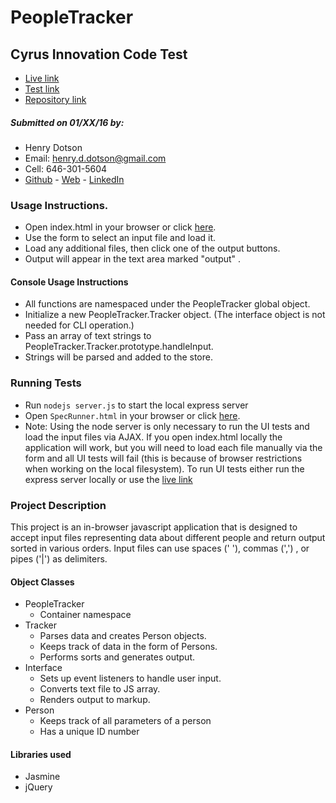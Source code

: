 # PeopleTracker
## Cyrus Innovation Code Test
 - [Live link]
 - [Test link]
 - [Repository link]

##### Submitted on 01/XX/16 by:
  - Henry Dotson
  - Email: henry.d.dotson@gmail.com
  - Cell: 646-301-5604
  - [Github] - [Web] - [LinkedIn]

### Usage Instructions.
  - Open index.html in your browser or click [here][Live Link].
  - Use the form to select an input file and load it.
  - Load any additional files, then click one of the output buttons.
  - Output will appear in the text area marked "output" .

####  Console Usage Instructions
  - All functions are namespaced under the PeopleTracker global object.
  - Initialize a new PeopleTracker.Tracker object. (The interface object is not
    needed for CLI operation.)
  - Pass an array of text strings to PeopleTracker.Tracker.prototype.handleInput.
  - Strings will be parsed and added to the store.

### Running Tests
  - Run `nodejs server.js` to start the local express server
  - Open `SpecRunner.html` in your browser or click [here][Test Link].
  - Note: Using the node server is only necessary to run the UI tests and load the
  input files via AJAX. If you open index.html locally the application will work,
  but you will need to load each file manually via the form and  all UI tests will
  fail (this is because of browser restrictions when working on the local filesystem).
  To run UI tests either run the express server  locally or use the [live link][Test link]




### Project Description

This project is an in-browser javascript application that is designed to accept
input files representing data about different people and return output sorted in
various orders. Input files can use spaces (' '), commas (',') , or pipes ('|')
as delimiters.

#### Object Classes

- PeopleTracker
  - Container namespace
- Tracker
  - Parses data and creates Person objects.
  - Keeps track of data in the form of Persons.
  - Performs sorts and generates output.
- Interface
  - Sets up event listeners to handle user input.
  - Converts text file to JS array.
  - Renders output to markup.
- Person
  - Keeps track of all parameters of a person
  - Has a unique ID number

#### Libraries used
  - Jasmine
  - jQuery

[Github]: https://github.com/l3iodeez
[LinkedIn]: https://www.linkedin.com/in/henry-dotson-5511718
[Web]: http://www.hdotson.com
[Live Link]: http://www.hdotson.com/people-tracker
[Test Link]: http://www.hdotson.com/people-tracker/SpecRunner.html
[Repository link]: https://github.com/l3iodeez/people-tracker
